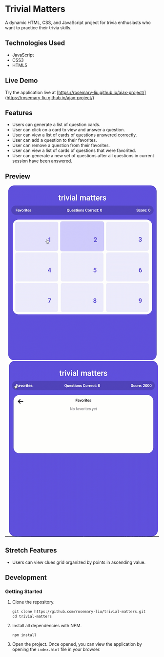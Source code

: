 # Trivial Matters
A dynamic HTML, CSS, and JavaScript project for trivia enthusiasts who want to practice their trivia skills.

## Technologies Used

- JavaScript
- CSS3
- HTML5

## Live Demo

Try the application live at [https://rosemary-liu.github.io/ajax-project/](https://rosemary-liu.github.io/ajax-project/)

## Features

- Users can generate a list of question cards.
- User can click on a card to view and answer a question.
- User can view a list of cards of questions answered correctly.
- User can add a question to their favorites.
- User can remove a question from their favorites.
- User can view a list of cards of questions that were favorited.
- User can generate a new set of questions after all questions in current session have been answered.

## Preview

![Trivial Matters - Clues](images/demo-clues.gif)
![Trivial Matters - Favorites](images/favorites.gif)

## Stretch Features

- Users can view clues grid organized by points in ascending value.

## Development

### Getting Started

1. Clone the repository.

    ```shell
    git clone https://github.com/rosemary-liu/trivial-matters.git
    cd trivial-matters
    ```
2. Install all dependencies with NPM.

    ```shell
    npm install
    ```
3. Open the project. Once opened, you can view the application by opening the `index.html` file in your browser.
